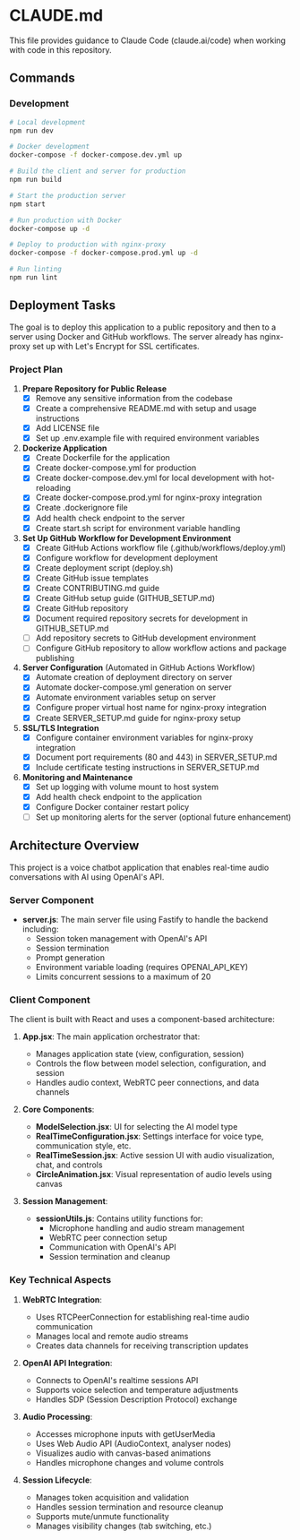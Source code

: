 # CLAUDE.md

This file provides guidance to Claude Code (claude.ai/code) when working with code in this repository.

## Commands

### Development

```bash
# Local development
npm run dev

# Docker development 
docker-compose -f docker-compose.dev.yml up

# Build the client and server for production
npm run build

# Start the production server
npm start

# Run production with Docker
docker-compose up -d

# Deploy to production with nginx-proxy
docker-compose -f docker-compose.prod.yml up -d

# Run linting
npm run lint
```

## Deployment Tasks

The goal is to deploy this application to a public repository and then to a server using Docker and GitHub workflows. The server already has nginx-proxy set up with Let's Encrypt for SSL certificates.

### Project Plan

1. **Prepare Repository for Public Release**
   - [x] Remove any sensitive information from the codebase
   - [x] Create a comprehensive README.md with setup and usage instructions
   - [x] Add LICENSE file
   - [x] Set up .env.example file with required environment variables

2. **Dockerize Application**
   - [x] Create Dockerfile for the application
   - [x] Create docker-compose.yml for production
   - [x] Create docker-compose.dev.yml for local development with hot-reloading
   - [x] Create docker-compose.prod.yml for nginx-proxy integration
   - [x] Create .dockerignore file
   - [x] Add health check endpoint to the server
   - [x] Create start.sh script for environment variable handling

3. **Set Up GitHub Workflow for Development Environment**
   - [x] Create GitHub Actions workflow file (.github/workflows/deploy.yml)
   - [x] Configure workflow for development deployment
   - [x] Create deployment script (deploy.sh)
   - [x] Create GitHub issue templates
   - [x] Create CONTRIBUTING.md guide
   - [x] Create GitHub setup guide (GITHUB_SETUP.md)
   - [x] Create GitHub repository
   - [x] Document required repository secrets for development in GITHUB_SETUP.md
   - [ ] Add repository secrets to GitHub development environment
   - [ ] Configure GitHub repository to allow workflow actions and package publishing

4. **Server Configuration** (Automated in GitHub Actions Workflow)
   - [x] Automate creation of deployment directory on server
   - [x] Automate docker-compose.yml generation on server
   - [x] Automate environment variables setup on server
   - [x] Configure proper virtual host name for nginx-proxy integration
   - [x] Create SERVER_SETUP.md guide for nginx-proxy setup

5. **SSL/TLS Integration**
   - [x] Configure container environment variables for nginx-proxy integration
   - [x] Document port requirements (80 and 443) in SERVER_SETUP.md
   - [x] Include certificate testing instructions in SERVER_SETUP.md

6. **Monitoring and Maintenance**
   - [x] Set up logging with volume mount to host system
   - [x] Add health check endpoint to the application
   - [x] Configure Docker container restart policy
   - [ ] Set up monitoring alerts for the server (optional future enhancement)

## Architecture Overview

This project is a voice chatbot application that enables real-time audio conversations with AI using OpenAI's API.

### Server Component

- **server.js**: The main server file using Fastify to handle the backend including:
  - Session token management with OpenAI's API
  - Session termination
  - Prompt generation
  - Environment variable loading (requires OPENAI_API_KEY)
  - Limits concurrent sessions to a maximum of 20

### Client Component

The client is built with React and uses a component-based architecture:

1. **App.jsx**: The main application orchestrator that:
   - Manages application state (view, configuration, session)
   - Controls the flow between model selection, configuration, and session
   - Handles audio context, WebRTC peer connections, and data channels

2. **Core Components**:
   - **ModelSelection.jsx**: UI for selecting the AI model type
   - **RealTimeConfiguration.jsx**: Settings interface for voice type, communication style, etc.
   - **RealTimeSession.jsx**: Active session UI with audio visualization, chat, and controls
   - **CircleAnimation.jsx**: Visual representation of audio levels using canvas

3. **Session Management**:
   - **sessionUtils.js**: Contains utility functions for:
     - Microphone handling and audio stream management
     - WebRTC peer connection setup
     - Communication with OpenAI's API
     - Session termination and cleanup

### Key Technical Aspects

1. **WebRTC Integration**:
   - Uses RTCPeerConnection for establishing real-time audio communication
   - Manages local and remote audio streams
   - Creates data channels for receiving transcription updates

2. **OpenAI API Integration**:
   - Connects to OpenAI's realtime sessions API
   - Supports voice selection and temperature adjustments
   - Handles SDP (Session Description Protocol) exchange

3. **Audio Processing**:
   - Accesses microphone inputs with getUserMedia
   - Uses Web Audio API (AudioContext, analyser nodes)
   - Visualizes audio with canvas-based animations
   - Handles microphone changes and volume controls

4. **Session Lifecycle**:
   - Manages token acquisition and validation
   - Handles session termination and resource cleanup
   - Supports mute/unmute functionality
   - Manages visibility changes (tab switching, etc.)